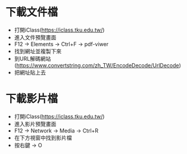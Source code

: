 # 下載文件檔
  - 打開iClass(https://iclass.tku.edu.tw/)
  - 進入文件預覽畫面
  - F12 → Elements → Ctrl+F → pdf-viwer
  - 找到網址並複製下來
  - 到URL解碼網站(https://www.convertstring.com/zh_TW/EncodeDecode/UrlDecode)
  - 把網址貼上去
# 下載影片檔
  - 打開iClass(https://iclass.tku.edu.tw/)
  - 進入影片預覽畫面
  - F12 → Network → Media → Ctrl+R
  - 在下方視窗中找到影片檔
  - 按右鍵 → O
